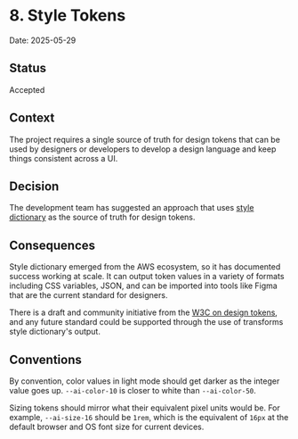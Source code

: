 # 8. Style Tokens

Date: 2025-05-29

## Status

Accepted

## Context

The project requires a single source of truth for design tokens that can be used by designers or developers to develop a design language and keep things consistent across a UI. 

## Decision

The development team has suggested an approach that uses [style dictionary](https://styledictionary.com/) as the source of truth for design tokens. 

## Consequences

Style dictionary emerged from the AWS ecosystem, so it has documented success working at scale. It can output token values in a variety of formats including CSS variables, JSON, and can be imported into tools like Figma that are the current standard for designers.

There is a draft and community initiative from the [W3C on design tokens](https://www.w3.org/community/design-tokens/), and any future standard could be supported through the use of transforms style dictionary's output.

## Conventions

By convention, color values in light mode should get darker as the integer value goes up. `--ai-color-10` is closer to white than `--ai-color-50`.

Sizing tokens should mirror what their equivalent pixel units would be. For example, `--ai-size-16` should be `1rem`, which is the equivalent of `16px` at the default browser and OS font size for current devices. 
